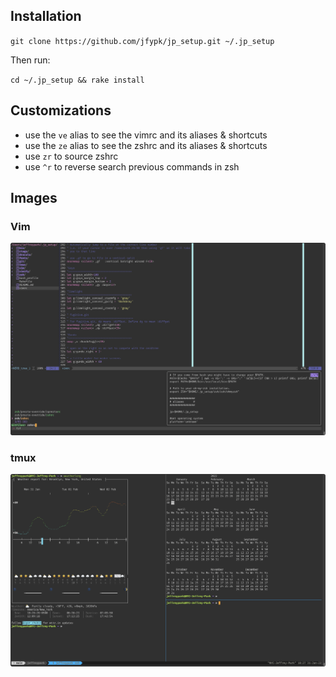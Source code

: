 ## Installation

`git clone https://github.com/jfypk/jp_setup.git ~/.jp_setup`

Then run:

`cd ~/.jp_setup && rake install`

## Customizations
- use the `ve` alias to see the vimrc and its aliases & shortcuts
- use the `ze` alias to see the zshrc and its aliases & shortcuts
- use `zr` to source zshrc
- use `^r` to reverse search previous commands in zsh

## Images

### Vim
![vim](./images/vim.png)

### tmux
![tmux](./images/tmux.png)
